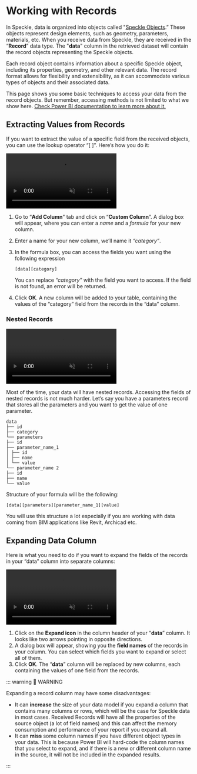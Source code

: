 # Working with Records

In Speckle, data is organized into objects called "[Speckle Objects](/user/concepts-advanced.html#the-base-object-🟦).” These objects represent design elements, such as geometry, parameters, materials, etc. When you receive data from Speckle, they are received in the “**Record**” data type. The "**data**" column in the retrieved dataset will contain the record objects representing the Speckle objects.

Each record object contains information about a specific Speckle object, including its properties, geometry, and other relevant data. The record format allows for flexibility and extensibility, as it can accommodate various types of objects and their associated data.

This page shows you some basic techniques to access your data from the record objects. But remember, accessing methods is not limited to what we show here. [Check Power BI documentation to learn more about it.](https://learn.microsoft.com/en-us/powerquery-m/record-field)

## Extracting Values from Records

If you want to extract the value of a specific field from the received objects, you can use the lookup operator “[ ]”. Here’s how you do it:

<video autoplay muted loop>
  <source src="./img-powerbi/17-record-field.mp4" type="video/mp4">
  Your browser does not support the video tag.
</video>

1. Go to “**Add Column**” tab and click on “**Custom Column**”. A dialog box will appear, where you can enter a _name_ and a _formula_ for your new column.
2. Enter a name for your new column, we’ll name it _“category”_.
3. In the formula box, you can access the fields you want using the following expression

   ```
   [data][category]
   ```

   You can replace _“category”_ with the field you want to access. If the field is not found, an error will be returned.

4. Click **OK**. A new column will be added to your table, containing the values of the “category” field from the records in the “data” column.

### Nested Records

<video autoplay muted loop>
  <source src="./img-powerbi/18-record-nested-field.mp4" type="video/mp4">
  Your browser does not support the video tag.
</video>

Most of the time, your data will have nested records. Accessing the fields of nested records is not much harder. Let’s say you have a parameters record that stores all the parameters and you want to get the value of one parameter.

```
data
├── id
├── category
└── parameters
├── id
├── parameter_name_1
│ ├── id
│ ├── name
│ └── value
└── parameter_name 2
├── id
├── name
└── value
```

Structure of your formula will be the following:

```
[data][parameters][parameter_name_1][value]
```

You will use this structure a lot especially if you are working with data coming from BIM applications like Revit, Archicad etc.

## Expanding Data Column

Here is what you need to do if you want to expand the fields of the records in your “data” column into separate columns:

<video autoplay muted loop>
  <source src="./img-powerbi/19-expand-data-column.mp4" type="video/mp4">
  Your browser does not support the video tag.
</video>

1. Click on the **Expand icon** in the column header of your “**data**” column. It looks like two arrows pointing in opposite directions.
2. A dialog box will appear, showing you the **field names** of the records in your column. You can select which fields you want to expand or select all of them.
3. Click **OK**. The “**data**” column will be replaced by new columns, each containing the values of one field from the records.

::: warning 📌 WARNING

Expanding a record column may have some disadvantages:

- It can **increase** the size of your data model if you expand a column that contains many columns or rows, which will be the case for Speckle data in most cases. Received Records will have all the properties of the source object (a lot of field names) and this can affect the memory consumption and performance of your report if you expand all.
- It can **miss** some column names if you have different object types in your data. This is because Power BI will hard-code the column names that you select to expand, and if there is a new or different column name in the source, it will not be included in the expanded results.

:::
